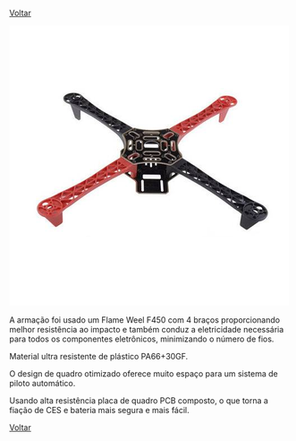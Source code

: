[Voltar](https://lpae.github.io/)

![Flame Well](https://github.com/LPAE/lpae.github.io/blob/master/estudos/DRONE/IMAGENS/flame%20weel.png) 

A armação foi usado um Flame Weel F450 com 4 braços proporcionando melhor resistência ao impacto e também conduz a eletricidade necessária para todos os componentes eletrônicos, minimizando o número de fios.

Material ultra resistente de plástico PA66+30GF.

O design de quadro otimizado oferece muito espaço para um sistema de piloto automático.

Usando alta resistência placa de quadro PCB composto, o que torna a fiação de CES e bateria mais segura e mais fácil.

[Voltar](https://lpae.github.io/)
 
